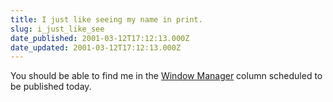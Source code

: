 ```yaml
---
title: I just like seeing my name in print.
slug: i_just_like_see
date_published: 2001-03-12T17:12:13.000Z
date_updated: 2001-03-12T17:12:13.000Z
---
```


You should be able to find me in the [Window Manager](http://www.infoworld.com/opinions/morewindowmanager.html) column scheduled to be published today.
